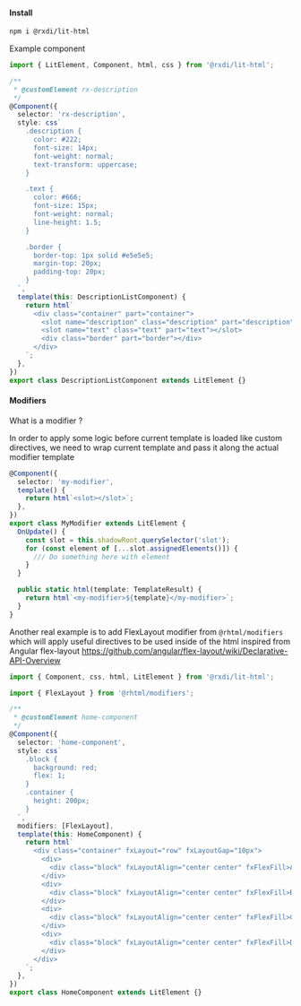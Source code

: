 #### Install

```bash
npm i @rxdi/lit-html
```

Example component

```typescript
import { LitElement, Component, html, css } from '@rxdi/lit-html';

/**
 * @customElement rx-description
 */
@Component({
  selector: 'rx-description',
  style: css`
    .description {
      color: #222;
      font-size: 14px;
      font-weight: normal;
      text-transform: uppercase;
    }

    .text {
      color: #666;
      font-size: 15px;
      font-weight: normal;
      line-height: 1.5;
    }

    .border {
      border-top: 1px solid #e5e5e5;
      margin-top: 20px;
      padding-top: 20px;
    }
  `,
  template(this: DescriptionListComponent) {
    return html`
      <div class="container" part="container">
        <slot name="description" class="description" part="description"></slot>
        <slot name="text" class="text" part="text"></slot>
        <div class="border" part="border"></div>
      </div>
    `;
  },
})
export class DescriptionListComponent extends LitElement {}
```

#### Modifiers

What is a modifier ?

In order to apply some logic before current template is loaded like custom directives, we need to wrap current template and pass it along the actual modifier template

```typescript
@Component({
  selector: 'my-modifier',
  template() {
    return html`<slot></slot>`;
  },
})
export class MyModifier extends LitElement {
  OnUpdate() {
    const slot = this.shadowRoot.querySelector('slot');
    for (const element of [...slot.assignedElements()]) {
      /// Do something here with element
    }
  }

  public static html(template: TemplateResult) {
    return html`<my-modifier>${template}</my-modifier>`;
  }
}
```

Another real example is to add FlexLayout modifier from `@rhtml/modifiers` which will apply useful directives
to be used inside of the html inspired from Angular flex-layout https://github.com/angular/flex-layout/wiki/Declarative-API-Overview

```typescript
import { Component, css, html, LitElement } from '@rxdi/lit-html';

import { FlexLayout } from '@rhtml/modifiers';

/**
 * @customElement home-component
 */
@Component({
  selector: 'home-component',
  style: css`
    .block {
      background: red;
      flex: 1;
    }
    .container {
      height: 200px;
    }
  `,
  modifiers: [FlexLayout],
  template(this: HomeComponent) {
    return html`
      <div class="container" fxLayout="row" fxLayoutGap="10px">
        <div>
          <div class="block" fxLayoutAlign="center center" fxFlexFill>A</div>
        </div>
        <div>
          <div class="block" fxLayoutAlign="center center" fxFlexFill>B</div>
        </div>
        <div>
          <div class="block" fxLayoutAlign="center center" fxFlexFill>C</div>
        </div>
        <div>
          <div class="block" fxLayoutAlign="center center" fxFlexFill>D</div>
        </div>
      </div>
    `;
  },
})
export class HomeComponent extends LitElement {}
```
